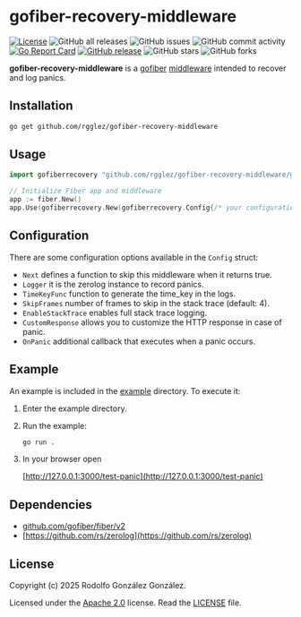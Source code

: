 # gofiber-recovery-middleware

[![License](https://img.shields.io/badge/License-Apache_2.0-blue.svg)](https://opensource.org/licenses/Apache-2.0)
![GitHub all releases](https://img.shields.io/github/downloads/rgglez/gofiber-recovery-middleware/total)
![GitHub issues](https://img.shields.io/github/issues/rgglez/gofiber-recovery-middleware)
![GitHub commit activity](https://img.shields.io/github/commit-activity/y/rgglez/gofiber-recovery-middleware)
[![Go Report Card](https://goreportcard.com/badge/github.com/rgglez/gofiber-recovery-middleware/gofiberip)](https://goreportcard.com/report/github.com/rgglez/gofiber-recovery-middleware/gofiberip)
[![GitHub release](https://img.shields.io/github/release/rgglez/gofiber-recovery-middleware.svg)](https://github.com/rgglez/gofiber-recovery-middleware/releases/)
![GitHub stars](https://img.shields.io/github/stars/rgglez/gofiber-recovery-middleware?style=social)
![GitHub forks](https://img.shields.io/github/forks/rgglez/gofiber-recovery-middleware?style=social)

**gofiber-recovery-middleware** is a [gofiber](https://gofiber.io/) [middleware](https://docs.gofiber.io/category/-middleware/) intended to recover and log panics.

## Installation

```bash
go get github.com/rgglez/gofiber-recovery-middleware
```

## Usage

```go
import gofiberrecovery "github.com/rgglez/gofiber-recovery-middleware/gofiberrecovery"

// Initialize Fiber app and middleware
app := fiber.New()
app.Use(gofiberrecovery.New(gofiberrecovery.Config{/* your configuration here */}))
```

## Configuration

There are some configuration options available in the ```Config``` struct:

* ``Next`` defines a function to skip this middleware when it returns true.
* ``Logger`` it is the zerolog instance to record panics.
* ``TimeKeyFunc`` function to generate the time_key in the logs.
* ``SkipFrames`` number of frames to skip in the stack trace (default: 4).
* ``EnableStackTrace`` enables full stack trace logging.
* ``CustomResponse`` allows you to customize the HTTP response in case of panic.
* ``OnPanic`` additional callback that executes when a panic occurs.

## Example

An example is included in the [example](example/) directory. To execute it:

1. Enter the example directory.
1. Run the example:
   ```bash
   go run .
   ```
1. In your browser open

   [http://127.0.0.1:3000/test-panic](http://127.0.0.1:3000/test-panic)


## Dependencies

* [github.com/gofiber/fiber/v2](https://github.com/gofiber/fiber/v2)
* [https://github.com/rs/zerolog](https://github.com/rs/zerolog)

## License

Copyright (c) 2025 Rodolfo González González.

Licensed under the [Apache 2.0](LICENSE) license. Read the [LICENSE](LICENSE) file.